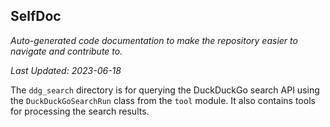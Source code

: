 <!--- START SELFDOC --->
## SelfDoc
_Auto-generated code documentation to make the repository easier to navigate and contribute to._

_Last Updated: 2023-06-18_

The `ddg_search` directory is for querying the DuckDuckGo search API using the `DuckDuckGoSearchRun` class from the `tool` module. It also contains tools for processing the search results.

<!--- END SELFDOC --->